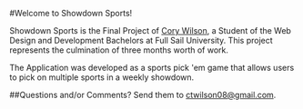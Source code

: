#Welcome to Showdown Sports!

Showdown Sports is the Final Project of [Cory Wilson](https://github.com/CoryWilson), a Student of the Web Design and Development Bachelors at Full Sail University. This project represents the culmination of three months worth of work.

The Application was developed as a sports pick 'em game that allows users to pick on multiple sports in a weekly showdown.


##Questions and/or Comments?
Send them to [ctwilson08@gmail.com](mailto://ctwilson08@gmail.com).
